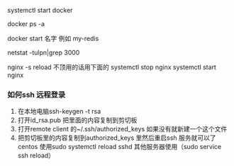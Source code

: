 systemctl start docker

docker ps -a

docker start 名字 例如 my-redis

netstat -tulpn|grep 3000


nginx -s reload 不顶用的话用下面的
systemctl stop nginx
systemctl start nginx

### 如何ssh 远程登录
1. 在本地电脑ssh-keygen -t rsa
2. 打开id_rsa.pub 把里面的内容复制到剪切板
3. 打开remote client 的~/.ssh/authorized_keys 如果没有就新建一个这个文件
4. 把剪切板里的内容复制到authorized_keys 里然后重启ssh 服务就可以了 centos 使用sudo systemctl reload sshd 其他服务器使用（sudo service ssh reload）